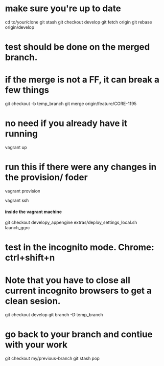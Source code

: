 
# make sure you're up to date

cd to/your/clone
git stash
git checkout develop 
git fetch origin 
git rebase origin/develop 

# test should be done on the merged branch.
# if the merge is not a FF, it can break a few things

git checkout -b temp_branch 
git merge origin/feature/CORE-1195 

# no need if you already have it running
vagrant up

# run this if there were any changes in the provision/ foder
vagrant provision

vagrant ssh
#### inside the vagrant machine ####
git checkout developy_appengine extras/deploy_settings_local.sh
launch_ggrc

# test in the incognito mode. Chrome: ctrl+shift+n
# Note that you have to close all current incognito browsers to get a clean sesion.
####
git checkout develop 
git branch -D temp_branch

# go back to your branch and contiue with your work
git checkout my/previous-branch
git stash pop

